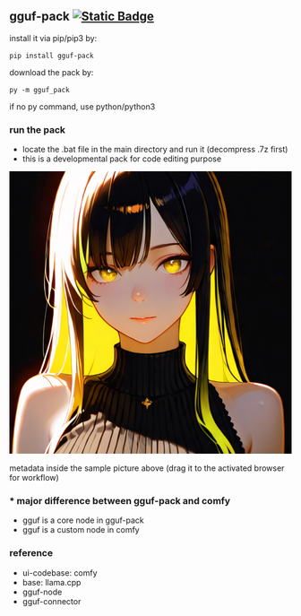 ## gguf-pack [![Static Badge](https://img.shields.io/badge/ver-0.0.26-black?logo=github)](https://github.com/calcuis/gguf-pack/releases)

install it via pip/pip3 by:
```
pip install gguf-pack
```

download the pack by:
```
py -m gguf_pack
```
if no py command, use python/python3

### run the pack
- locate the .bat file in the main directory and run it (decompress .7z first)
- this is a developmental pack for code editing purpose

![screenshot](https://raw.githubusercontent.com/calcuis/comfy/master/gguf-pack.png)

metadata inside the sample picture above (drag it to the activated browser for workflow)

### * major difference between gguf-pack and comfy
- gguf is a core node in gguf-pack
- gguf is a custom node in comfy

### reference
- ui-codebase: comfy
- base: llama.cpp
- gguf-node
- gguf-connector